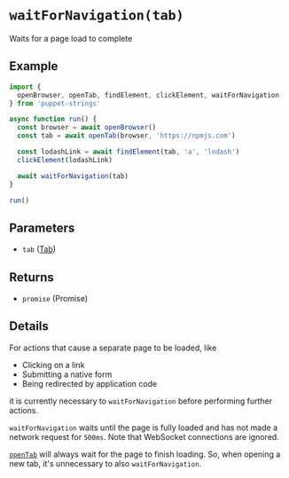 # `waitForNavigation(tab)`
Waits for a page load to complete

## Example
```js
import {
  openBrowser, openTab, findElement, clickElement, waitForNavigation
} from 'puppet-strings'

async function run() {
  const browser = await openBrowser()
  const tab = await openTab(browser, 'https://npmjs.com')

  const lodashLink = await findElement(tab, 'a', 'lodash')
  clickElement(lodashLink)

  await waitForNavigation(tab)
}

run()
```

## Parameters
* `tab` ([Tab](../../interface#tab-object))

## Returns
* `promise` (Promise<void>)

## Details
For actions that cause a separate page to be loaded, like

* Clicking on a link
* Submitting a native form
* Being redirected by application code

it is currently necessary to `waitForNavigation` before performing further
actions.

`waitForNavigation` waits until the page is fully loaded and has not made a
network request for `500ms`. Note that WebSocket connections are ignored.

[`openTab`](../open-tab) will always wait for the page to finish loading. So,
when opening a new tab, it's unnecessary to also `waitForNavigation`.
